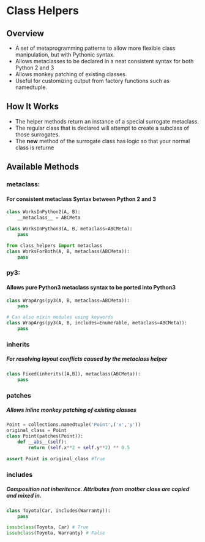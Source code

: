 # Class Helpers

## Overview
- A set of metaprogramming patterns to allow more flexible class manipulation, but with Pythonic syntax.
- Allows metaclasses to be declared in a neat consistent syntax for both Python 2 and 3
- Allows monkey patching of existing classes.
- Useful for customizing output from factory functions such as namedtuple.

## How It Works
- The helper methods return an instance of a special surrogate metaclass.
- The regular class that is declared will attempt to create a subclass of those surrogates.
- The __new__ method of the surrogate class has logic so that your normal class is returne

## Available Methods

### metaclass:
#### For consistent metaclass Syntax between Python 2 and 3

```python
class WorksInPython2(A, B):
    __metaclass__ = ABCMeta

class WorksInPython3(A, B, metaclass=ABCMeta):
    pass

from class_helpers import metaclass
class WorksForBoth(A, B, metaclass(ABCMeta)):
    pass
```

### py3:
#### Allows pure Python3 metaclass syntax to be ported into Python3

```python
class WrapArgs(py3(A, B, metaclass=ABCMeta)):
    pass

# Can also mixin modules using keywords
class WrapArgs(py3(A, B, includes=Enumerable, metaclass=ABCMeta)):
    pass
```

### inherits
##### For resolving layout conflicts caused by the metaclass helper

```python
class Fixed(inherits([A,B]), metaclass(ABCMeta)):
    pass
```

### patches
##### Allows inline monkey patching of existing classes

```python
Point = collections.namedtuple('Point',('x','y'))
original_class = Point
class Point(patches(Point)):
    def __abs__(self):
        return (self.x**2 + self.y**2) ** 0.5

assert Point is original_class #True
```

### includes
##### Composition not inheritence.  Attributes from another class are copied and mixed in.

```python
class Toyota(Car, includes(Warranty)):
    pass

issubclass(Toyota, Car) # True
issubclass(Toyota, Warranty) # False
```
